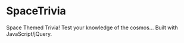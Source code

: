 # SpaceTrivia
Space Themed Trivia!
Test your knowledge of the cosmos...
Built with JavaScript/jQuery.
